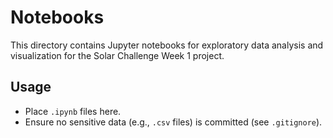 # Notebooks

This directory contains Jupyter notebooks for exploratory data analysis and visualization for the Solar Challenge Week 1 project.

## Usage

- Place `.ipynb` files here.
- Ensure no sensitive data (e.g., `.csv` files) is committed (see `.gitignore`).
